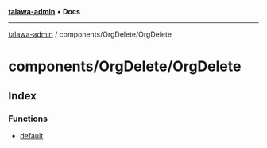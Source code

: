 [**talawa-admin**](../../../README.md) • **Docs**

***

[talawa-admin](../../../modules.md) / components/OrgDelete/OrgDelete

# components/OrgDelete/OrgDelete

## Index

### Functions

- [default](functions/default.md)

